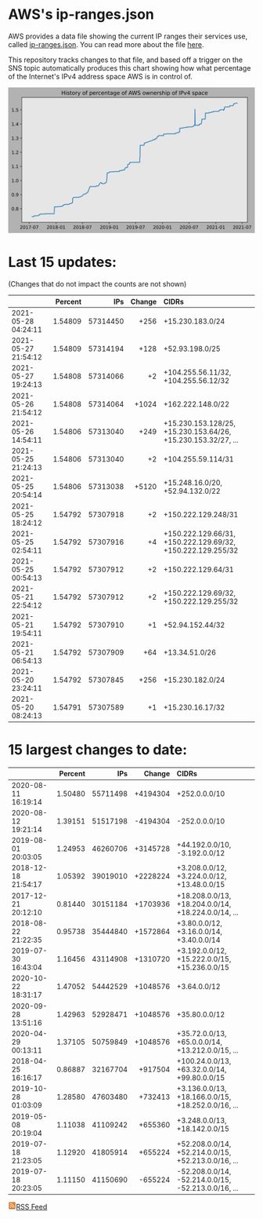# AWS's ip-ranges.json

AWS provides a data file showing the current IP ranges their
services use, called [ip-ranges.json](https://ip-ranges.amazonaws.com/ip-ranges.json).  You 
can read more about the file [here](https://docs.aws.amazon.com/general/latest/gr/aws-ip-ranges.html).

This repository tracks changes to that file, and based off a trigger on the SNS topic 
automatically produces this chart showing how what percentage of the Internet's IPv4 
address space AWS is in control of.

![History of AWS](history_count.svg)

# Last 15 updates:

(Changes that do not impact the counts are not shown)

| | Percent | IPs | Change | CIDRs |
| :--- | ---: | ---: | ---: | :--- |
| 2021-05-28 04:24:11 | 1.54809 | 57314450 | +256 | +15.230.183.0/24 |
| 2021-05-27 21:54:12 | 1.54809 | 57314194 | +128 | +52.93.198.0/25 |
| 2021-05-27 19:24:13 | 1.54808 | 57314066 | +2 | +104.255.56.11/32, +104.255.56.12/32 |
| 2021-05-26 21:54:12 | 1.54808 | 57314064 | +1024 | +162.222.148.0/22 |
| 2021-05-26 14:54:11 | 1.54806 | 57313040 | +249 | +15.230.153.128/25, +15.230.153.64/26, +15.230.153.32/27, ... |
| 2021-05-25 21:24:13 | 1.54806 | 57313040 | +2 | +104.255.59.114/31 |
| 2021-05-25 20:54:14 | 1.54806 | 57313038 | +5120 | +15.248.16.0/20, +52.94.132.0/22 |
| 2021-05-25 18:24:12 | 1.54792 | 57307918 | +2 | +150.222.129.248/31 |
| 2021-05-25 02:54:11 | 1.54792 | 57307916 | +4 | +150.222.129.66/31, +150.222.129.69/32, +150.222.129.255/32 |
| 2021-05-25 00:54:13 | 1.54792 | 57307912 | +2 | +150.222.129.64/31 |
| 2021-05-21 22:54:12 | 1.54792 | 57307912 | +2 | +150.222.129.69/32, +150.222.129.255/32 |
| 2021-05-21 19:54:11 | 1.54792 | 57307910 | +1 | +52.94.152.44/32 |
| 2021-05-21 06:54:13 | 1.54792 | 57307909 | +64 | +13.34.51.0/26 |
| 2021-05-20 23:24:11 | 1.54792 | 57307845 | +256 | +15.230.182.0/24 |
| 2021-05-20 08:24:13 | 1.54791 | 57307589 | +1 | +15.230.16.17/32 |


# 15 largest changes to date:

| | Percent | IPs | Change | CIDRs |
| :--- | ---: | ---: | ---: | :--- |
| 2020-08-11 16:19:14 | 1.50480 | 55711498 | +4194304 | +252.0.0.0/10 |
| 2020-08-12 19:21:14 | 1.39151 | 51517198 | -4194304 | -252.0.0.0/10 |
| 2019-08-01 20:03:05 | 1.24953 | 46260706 | +3145728 | +44.192.0.0/10, -3.192.0.0/12 |
| 2018-12-18 21:54:17 | 1.05392 | 39019010 | +2228224 | +3.208.0.0/12, +3.224.0.0/12, +13.48.0.0/15 |
| 2017-12-21 20:12:10 | 0.81440 | 30151184 | +1703936 | +18.208.0.0/13, +18.204.0.0/14, +18.224.0.0/14, ... |
| 2018-08-22 21:22:35 | 0.95738 | 35444840 | +1572864 | +3.80.0.0/12, +3.16.0.0/14, +3.40.0.0/14 |
| 2019-07-30 16:43:04 | 1.16456 | 43114908 | +1310720 | +3.192.0.0/12, +15.222.0.0/15, +15.236.0.0/15 |
| 2020-10-22 18:31:17 | 1.47052 | 54442529 | +1048576 | +3.64.0.0/12 |
| 2020-09-28 13:51:16 | 1.42963 | 52928471 | +1048576 | +35.80.0.0/12 |
| 2020-04-29 00:13:11 | 1.37105 | 50759849 | +1048576 | +35.72.0.0/13, +65.0.0.0/14, +13.212.0.0/15, ... |
| 2018-04-25 16:16:17 | 0.86887 | 32167704 | +917504 | +100.24.0.0/13, +63.32.0.0/14, +99.80.0.0/15 |
| 2019-10-28 01:03:09 | 1.28580 | 47603480 | +732413 | +3.136.0.0/13, +18.166.0.0/15, +18.252.0.0/16, ... |
| 2019-05-08 20:19:04 | 1.11038 | 41109242 | +655360 | +3.248.0.0/13, +18.142.0.0/15 |
| 2019-07-18 21:23:05 | 1.12920 | 41805914 | +655224 | +52.208.0.0/14, +52.214.0.0/15, +52.213.0.0/16, ... |
| 2019-07-18 20:23:05 | 1.11150 | 41150690 | -655224 | -52.208.0.0/14, -52.214.0.0/15, -52.213.0.0/16, ... |


[![RSS Icon](rss-icon.png)RSS Feed](https://raw.githubusercontent.com/seligman/aws-ip-ranges/master/rss.xml)
